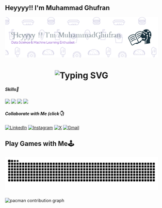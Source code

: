 ## Heyyyy!! I'm Muhammad Ghufran

![Muhammad Ghufran](img/image.png)

<h1 align="center">
  <img src="https://readme-typing-svg.demolab.com?font=Fira+Code&size=28&duration=2500&pause=1000&color=F97316&center=true&vCenter=true&width=500&height=50&lines=Call+me+Pronn;No+Data+No+Model;weights%3Dzeros;model.predict%3DNone;overfitted+%28void%29" alt="Typing SVG" />
</h1>

##### Skills🤹
<img src="https://img.shields.io/badge/Scratch-4D97FF?style=for-the-badge&logo=Scratch&logoColor=white" /> <img src="https://img.shields.io/badge/Python-FFD43B?style=for-the-badge&logo=python&logoColor=blue" /> <img src="https://img.shields.io/badge/Pandas-2C2D72?style=for-the-badge&logo=pandas&logoColor=white" /> <img src="https://img.shields.io/badge/Numpy-777BB4?style=for-the-badge&logo=numpy&logoColor=white" />

##### Collaborate with Me (click👇)
[![LinkedIn](https://img.shields.io/badge/LinkedIn-0077B5?style=for-the-badge&logo=linkedin&logoColor=white)](https://www.linkedin.com/in/muhammad-ghufran-481655372) [![Instagram](https://img.shields.io/badge/Instagram-E4405F?style=for-the-badge&logo=instagram&logoColor=white)](https://instagram.com/ghufrrnn_) [![X](https://img.shields.io/badge/X-000000?style=for-the-badge&logo=x&logoColor=white)](https://x.com/innerchildboy_?s=21) [![Gmail](https://img.shields.io/badge/Gmail-D14836?style=for-the-badge&logo=gmail&logoColor=white)](mailto:ghufranmuhammad234@gmail.com?subject=Halo%20Ghufran&body=Saya%20ingin%20menghubungi%20anda%20perihal.)

###

<h2 align="left">Play Games with Me🕹️</h2>

###

<img src="https://raw.githubusercontent.com/Pronnnnnnn/Pronnnnnnn/output/snake.svg" alt="Snake animation" />


###

<picture>
  <source media="(prefers-color-scheme: dark)" srcset="https://raw.githubusercontent.com/Pronnnnnnn/Pronnnnnnn/output/pacman-contribution-graph-dark.svg">
  <source media="(prefers-color-scheme: light)" srcset="https://raw.githubusercontent.com/Pronnnnnnn/Pronnnnnnn/output/pacman-contribution-graph.svg">
  <img alt="pacman contribution graph" src="https://raw.githubusercontent.com/Pronnnnnnn/Pronnnnnnn/output/pacman-contribution-graph.svg">
</picture>

###
<!---
Pronnnnnnn/Pronnnnnnn is a ✨ special ✨ repository because its `README.md` (this file) appears on your GitHub profile.
You can click the Preview link to take a look at your changes.
--->
